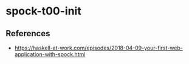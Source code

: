 # spock-t00-init

## References

- <https://haskell-at-work.com/episodes/2018-04-09-your-first-web-application-with-spock.html>


